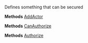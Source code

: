 Defines something that can be secured

**Methods**
[AddActor](Bifrost.Security.ISecurable.AddActor)


**Methods**
[CanAuthorize](Bifrost.Security.ISecurable.CanAuthorize)


**Methods**
[Authorize](Bifrost.Security.ISecurable.Authorize)
